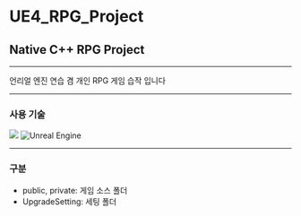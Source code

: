# UE4_RPG_Project
## Native C++ RPG Project

------------------

언리얼 엔진 연습 겸 개인 RPG 게임 습작 입니다

------------------

### 사용 기술
<img src="https://img.shields.io/badge/c++-00599C?style=for-the-badge&logo=c%2B%2B&logoColor=white"> ![Unreal Engine](https://img.shields.io/badge/unrealengine-%23313131.svg?style=for-the-badge&logo=unrealengine&logoColor=white)


------------------

### 구분
- public, private: 게임 소스 폴더
- UpgradeSetting: 세팅 폴더
